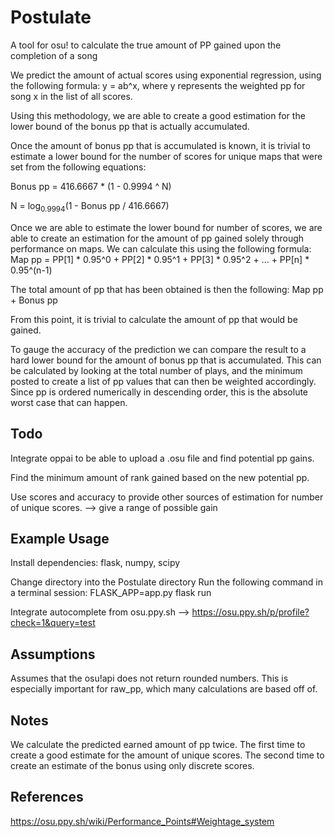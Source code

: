 # Postulate
A tool for osu! to calculate the true amount of PP gained upon the completion of a song

We predict the amount of actual scores using exponential regression, using the following formula:
y = ab^x, where y represents the weighted pp for song x in the list of all scores.

Using this methodology, we are able to create a good estimation for the lower bound of
the bonus pp that is actually accumulated.

Once the amount of bonus pp that is accumulated is known, it is trivial to estimate a lower bound for
the number of scores for unique maps that were set from the following equations:

Bonus pp = 416.6667 * (1 - 0.9994 ^ N)

N = log<sub>0.9994</sub>(1 - Bonus pp / 416.6667)

Once we are able to estimate the lower bound for number of scores, we are able to
create an estimation for the amount of pp gained solely through performance on maps.
We can calculate this using the following formula:
Map pp = PP[1] * 0.95^0 + PP[2] * 0.95^1 + PP[3] * 0.95^2 + ... + PP[n] * 0.95^(n-1)

The total amount of pp that has been obtained is then the following: Map pp + Bonus pp

From this point, it is trivial to calculate the amount of pp that would be gained.

To gauge the accuracy of the prediction we can compare the result to a hard lower bound
for the amount of bonus pp that is accumulated. This can be calculated by looking at the total number of plays,
and the minimum posted to create a list of pp values that can then be weighted accordingly.
Since pp is ordered numerically in descending order, this is the absolute worst case
that can happen.

## Todo

Integrate oppai to be able to upload a .osu file and find potential pp gains.

Find the minimum amount of rank gained based on the new potential pp.

Use scores and accuracy to provide other sources of estimation for number of unique scores.
--> give a range of possible gain

## Example Usage
Install dependencies: flask, numpy, scipy

Change directory into the Postulate directory
Run the following command in a terminal session: FLASK_APP=app.py flask run

Integrate autocomplete from osu.ppy.sh --> https://osu.ppy.sh/p/profile?check=1&query=test

## Assumptions
Assumes that the osu!api does not return rounded numbers. This is especially important
for raw_pp, which many calculations are based off of.

## Notes
We calculate the predicted earned amount of pp twice. The first time to create a good estimate
for the amount of unique scores. The second time to create an estimate of the bonus
using only discrete scores.

## References
https://osu.ppy.sh/wiki/Performance_Points#Weightage_system
